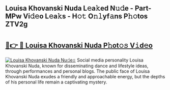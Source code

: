 ## Louisa Khovanski Nuda L𝚎a𝚔ed N𝚞𝚍e - Part-MPw Vi𝚍𝚎o L𝚎a𝚔s - H𝚘𝚝 O𝚗𝚕yf𝚊ns P𝚑𝚘tos ZTV2g

# <h2><a href="http://kfdkusd.oniu.top/?m=Louisa+Khovanski+Nuda">🔗👉 🔴 Louisa Khovanski Nuda P𝚑ot𝚘𝚜 V𝚒d𝚎o</a></h2>

[![Louisa Khovanski Nuda Nu𝚍e𝚜](https://i.imgur.com/0qMVB7G.gif)](http://kfdkusd.oniu.top/?m=Louisa+Khovanski+Nuda)
Social media personality Louisa Khovanski Nuda, known for disseminating dance and lifestyle ideas, through performances and personal blogs. The public face of Louisa Khovanski Nuda exudes a friendly and approachable energy, but the depths of his personal life remain a captivating mystery.  

